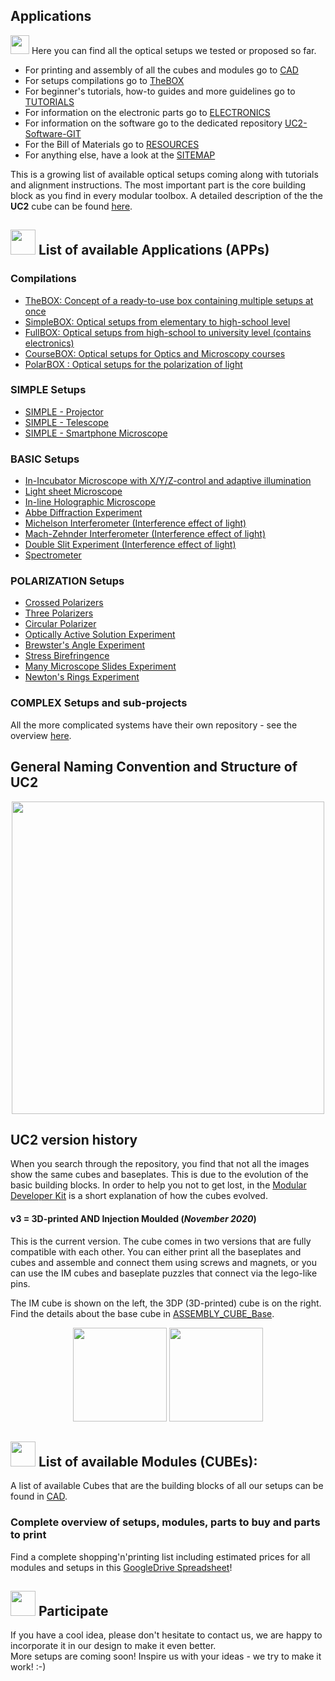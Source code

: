 ## Applications
<a href="#icon01" name="icon01"><img src="../IMAGES/signpost.png" width=30></a> Here you can find all the optical setups we tested or proposed so far.

* For printing and assembly of all the cubes and modules go to [CAD](../CAD)
* For setups compilations go to [TheBOX](../TheBOX)
* For beginner's tutorials, how-to guides and more guidelines go to [TUTORIALS](../TUTORIALS)
* For information on the electronic parts go to [ELECTRONICS](../ELECTRONICS)
* For information on the software go to the dedicated repository [UC2-Software-GIT](https://github.com/bionanoimaging/UC2-Software-GIT)
* For the Bill of Materials go to [RESOURCES](../TUTORIALS/RESOURCES)
* For anything else, have a look at the [SITEMAP](../SITEMAP.md)

This is a growing list of available optical setups coming along with tutorials and alignment instructions. The most important part is the core building block as you find in every modular toolbox. A detailed description of the the **UC2** cube can be found [here](../CAD/ASSEMBLY_CUBE_Base_v2/Readme.md).

## <a href="#icon02" name="icon02"><img src="./IMAGES/E.png" width="40"></a> List of available Applications (APPs)

### Compilations

* [TheBOX: Concept of a ready-to-use box containing multiple setups at once](../TheBOX/)
* [SimpleBOX: Optical setups from elementary to high-school level ](../TheBOX/SimpleBOX)
* [FullBOX: Optical setups from high-school to university level (contains electronics)](../TheBOX/FullBOX)
* [CourseBOX: Optical setups for Optics and Microscopy courses](../TheBOX/CourseBOX)
* [PolarBOX : Optical setups for the polarization of light ](../TheBOX/PolarBOX)

### SIMPLE Setups
* [SIMPLE - Projector](./APP_SIMPLE-Projector)
* [SIMPLE - Telescope](./APP_SIMPLE-Telescope)
* [SIMPLE - Smartphone Microscope](./APP_SIMPLE-Smartphone_Microscope)

### BASIC Setups
* [In-Incubator Microscope with X/Y/Z-control and adaptive illumination](./APP_Incubator_Microscope)
* [Light sheet Microscope](./APP_LIGHTSHEET_Workshop)
* [In-line Holographic Microscope](./APP_INLINE_HOLOGRAM)
* [Abbe Diffraction Experiment](./APP_Abbe_Setup)
* [Michelson Interferometer (Interference effect of light)](./APP_Michelson_Interferometer)
* [Mach-Zehnder Interferometer (Interference effect of light)](./APP_Mach-Zehnder_Interferometer)
* [Double Slit Experiment (Interference effect of light)](./APP_Double-slit_Experiment)
* [Spectrometer](APP_Spectrometer)


### POLARIZATION Setups
* [Crossed Polarizers](APP_POL_Crossed_Polarizers)
* [Three Polarizers](APP_POL_Three_Polarizers)
* [Circular Polarizer](APP_POL_Circular_Polarizer)
* [Optically Active Solution Experiment](APP_POL_Polarization_using_optically_active_solution)
* [Brewster's Angle Experiment](APP_POL_Brewster_Angle_Experiment)
* [Stress Birefringence](APP_POL_Stress_Birefringence)
* [Many Microscope Slides Experiment](APP_POL_Many_Microscope_Slides_Experiment)
* [Newton's Rings Experiment](APP_POL_Newtons_Rings_Experiment)

### COMPLEX Setups and sub-projects
All the more complicated systems have their own repository - see the overview [here](../REPO_OVERVIEW.md).


## General Naming Convention and Structure of UC2

<p align=center>
<img src="./IMAGES/MDK.jpg" width=500>
</p>

## UC2 version history
When you search through the repository, you find that not all the images show the same cubes and baseplates. This is due to the evolution of the basic building blocks. In order to help you not to get lost, in the [Modular Developer Kit](../MDK#uc2-version-history) is a short explanation of how the cubes evolved.

#### v3 = 3D-printed AND Injection Moulded (*November 2020*)
This is the current version. The cube comes in two versions that are fully compatible with each other. You can either print all the baseplates and cubes and assemble and connect them using screws and magnets, or you can use the IM cubes and baseplate puzzles that connect via the lego-like pins.

The IM cube is shown on the left, the 3DP (3D-printed) cube is on the right. Find the details about the base cube in [ASSEMBLY_CUBE_Base](../CAD/ASSEMBLY_CUBE_Base).
<p align=center>
<img src="./IMAGES/Assembly_Cube_empty_IM_withBase_v3_04.png" width=150>
<img src="./IMAGES/Assembly_Cube_empty_1x1_withBase_v3_04.png" width=150>
</p>

## <a href="#icon03" name="icon0š"><img src="./IMAGES/D.png" width="40"></a> List of available Modules (CUBEs):
A list of available Cubes that are the building blocks of all our setups can be found in [CAD](../CAD).

### Complete overview of setups, modules, parts to buy and parts to print
Find a complete shopping'n'printing list including estimated prices for all modules and setups in this [GoogleDrive Spreadsheet](https://docs.google.com/spreadsheets/d/1U1MndGKRCs0LKE5W8VGreCv9DJbQVQv7O6kgLlB6ZmE/edit?usp=sharing)!

## <a href="#icon04" name="icon04"><img src="./IMAGES/S.png" width="40"></a> Participate
If you have a cool idea, please don't hesitate to contact us, we are happy to incorporate it in our design to make it even better.  
More setups are coming soon!
Inspire us with your ideas - we try to make it work! :-)
